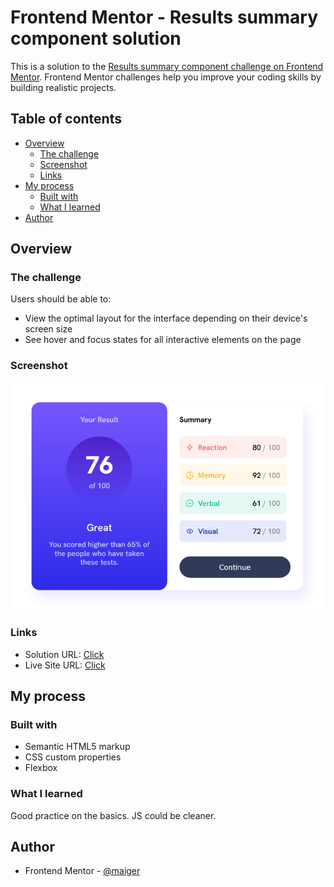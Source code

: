 # Frontend Mentor - Results summary component solution

This is a solution to the [Results summary component challenge on Frontend Mentor](https://www.frontendmentor.io/challenges/results-summary-component-CE_K6s0maV). Frontend Mentor challenges help you improve your coding skills by building realistic projects.

## Table of contents

- [Overview](#overview)
  - [The challenge](#the-challenge)
  - [Screenshot](#screenshot)
  - [Links](#links)
- [My process](#my-process)
  - [Built with](#built-with)
  - [What I learned](#what-i-learned)
- [Author](#author)

## Overview

### The challenge

Users should be able to:

- View the optimal layout for the interface depending on their device's screen size
- See hover and focus states for all interactive elements on the page

### Screenshot

![](./assets/images/fem-results-screenshot.png)

### Links

- Solution URL: [Click](https://your-solution-url.com)
- Live Site URL: [Click](https://your-live-site-url.com)

## My process

### Built with

- Semantic HTML5 markup
- CSS custom properties
- Flexbox

### What I learned

Good practice on the basics. JS could be cleaner.

## Author

- Frontend Mentor - [@maiger](https://www.frontendmentor.io/profile/maiger)

